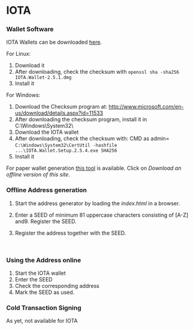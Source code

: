 # IOTA

### Wallet Software

IOTA Wallets can be downloaded [here](https://github.com/iotaledger/wallet/releases). 

For Linux:
1. Download it
2. After downloading, check the checksum with `openssl sha -sha256 IOTA.Wallet-2.5.1.dmg`
3. Install it

For Windows:
1. Download the Checksum program at: http://www.microsoft.com/en-us/download/details.aspx?id=11533
2. After downloading the checksum program, install it in C:\Windows\System32\
3. Download the IOTA wallet
4. After downloading, check the checksum with: CMD as admin= `C:\Windows\System32\CertUtil -hashfile ...\IOTA.Wallet.Setup.2.5.4.exe SHA256`
5. Install it

For paper wallet generation [this tool](https://arancauchi.github.io/IOTA-Paper-Wallet/ ) is available. Click on *Download an offline version of this site*.

### Offline Address generation

1. Start the address generator by loading the *index.html* in a browser.

2. Enter a SEED of minimum 81 uppercase characters consisting of [A-Z] and9. Register the SEED.

3. Register the address together with the SEED.

   ​

### Using the Address online

1. Start the IOTA wallet
2. Enter the SEED
3. Check the corresponding address
4. Mark the SEED as used.



### Cold Transaction Signing

As yet, not available for IOTA

